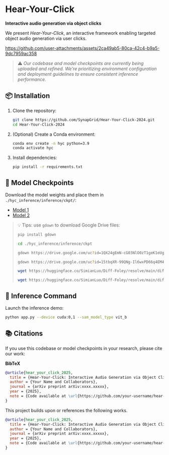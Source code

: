 # **Hear-Your-Click**  
**Interactive audio generation via object clicks**  

We present *Hear-Your-Click*, an interactive framework enabling targeted object audio generation via user clicks.

https://github.com/user-attachments/assets/2ca49ab5-80ca-42c4-b9a5-9dc7959ac358


> ⚠️ *Our codebase and model checkpoints are currently being uploaded and refined. We're prioritizing environment configuration and deployment guidelines to ensure consistent inference performance.*  



## 📦 **Installation**  
1. Clone the repository:  
   ```bash  
   git clone https://github.com/SynapGrid/Hear-Your-Click-2024.git 
   cd Hear-Your-Click-2024
   ```  

2. (Optional) Create a Conda environment:  
   ```bash  
   conda env create -n hyc python=3.9
   conda activate hyc
   ```

3. Install dependencies:  
   ```bash  
   pip install -r requirements.txt  
   ```


## 🚀 **Model Checkpoints**  
Download the model weights and place them in `./hyc_inference/inference/ckpt/`:  

- [Model 1](https://drive.google.com/file/d/1QX24gEmN-cG03NlO0zT1geK1eUgOqDtk/view?usp=drive_link)  
- [Model 2](https://drive.google.com/file/d/15tbqXR-99QNg-Il6wxPD66q4EM4UkVvJ/view?usp=drive_link)  

> 💡 Tips: use `gdown` to download Google Drive files:
> ```bash  
> pip install gdown
> 
> cd ./hyc_inference/inference/ckpt
> 
> gdown https://drive.google.com/uc?id=1QX24gEmN-cG03NlO0zT1geK1eUgOqDtk 
> 
> gdown https://drive.google.com/uc?id=15tbqXR-99QNg-Il6wxPD66q4EM4UkVvJ
> 
> wget https://huggingface.co/SimianLuo/Diff-Foley/resolve/main/diff_foley_ckpt/eval_classifier.ckpt
> 
> wget https://huggingface.co/SimianLuo/Diff-Foley/resolve/main/diff_foley_ckpt/double_guidance_classifier.ckpt
> ```  



## 🧪 **Inference Command**  
Launch the inference demo:  
```bash  
python app.py --device cuda:0,1 --sam_model_type vit_b
```


## 📚 **Citations**  
If you use this codebase or model checkpoints in your research, please cite our work:  

**BibTeX**  
```bibtex
@article{hear_your_click_2025,
  title = {Hear-Your-Click: Interactive Audio Generation via Object Clicks},
  author = {Your Name and Collaborators},
  journal = {arXiv preprint arXiv:xxxx.xxxxx},
  year = {2025},
  note = {Code available at \url{https://github.com/your-username/hear-your-click}}
}
```

This project builds upon or references the following works. 

```bibtex
@article{hear_your_click_2025,
  title = {Hear-Your-Click: Interactive Audio Generation via Object Clicks},
  author = {Your Name and Collaborators},
  journal = {arXiv preprint arXiv:xxxx.xxxxx},
  year = {2025},
  note = {Code available at \url{https://github.com/your-username/hear-your-click}}
}
```



